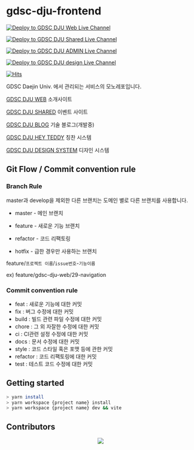 # gdsc-dju-frontend

[![Deploy to GDSC DJU Web Live Channel](https://github.com/GDSC-Daejin/gdsc-dju-websites/actions/workflows/gdsc-dju-web-deploy-live.yml/badge.svg)](https://github.com/GDSC-Daejin/gdsc-dju-websites/actions/workflows/gdsc-dju-web-deploy-live.yml)

[![Deploy to GDSC DJU Shared Live Channel](https://github.com/GDSC-Daejin/gdsc-dju-websites/actions/workflows/gdsc-dju-shared-deploy-live.yml/badge.svg)](https://github.com/GDSC-Daejin/gdsc-dju-websites/actions/workflows/gdsc-dju-shared-deploy-live.yml)

[![Deploy to GDSC DJU ADMIN Live Channel](https://github.com/GDSC-Daejin/gdsc-dju-websites/actions/workflows/gdsc-dju-admin-deploy-live.yml/badge.svg)](https://github.com/GDSC-Daejin/gdsc-dju-websites/actions/workflows/gdsc-dju-admin-deploy-live.yml)

[![Deploy to GDSC DJU design Live Channel](https://github.com/GDSC-Daejin/gdsc-dju-websites/actions/workflows/gdsc-dju-design-deploy-live.yml/badge.svg)](https://github.com/GDSC-Daejin/gdsc-dju-websites/actions/workflows/gdsc-dju-design-deploy-live.yml)

[![Hits](https://hits.seeyoufarm.com/api/count/incr/badge.svg?url=https%3A%2F%2Fgithub.com%2FGDSC-Daejin%2Fgdsc-dju-frontend&count_bg=%23EA4335&title_bg=%234285F4&icon=google.svg&icon_color=%23FFFFFF&title=hits&edge_flat=false)](https://hits.seeyoufarm.com)


GDSC Daejin Univ. 에서 관리되는 서비스의 모노레포입니다.

[GDSC DJU WEB](https://gdsc-dju.web.app/) 소개사이트

[GDSC DJU SHARED](https://gdsc-dju-share.web.app/) 이벤트 사이트

[GDSC DJU BLOG](https://gdsc-dju-blog.web.app/) 기술 블로그(개발중)

[GDSC DJU HEY TEDDY](https://hey-teddy.vercel.app/) 칭찬 시스템

[GDSC DJU DESIGN SYSTEM](https://gdsc-dju-design.web.app/?) 디자인 시스템

## Git Flow / Commit convention rule

### Branch Rule

master과 develop을 제외한 다른 브랜치는 도메인 별로 다른 브랜치를 사용합니다.

- master - 메인 브랜치

- feature - 새로운 기능 브랜치

- refactor - 코드 리팩토링

- hotfix - 급한 경우만 사용하는 브랜치

feature/`프로젝트 이름`/`issue번호`-`기능이름`
 
ex) feature/gdsc-dju-web/29-navigation

### Commit convention rule

- feat : 새로운 기능에 대한 커밋
- fix : 버그 수정에 대한 커밋
- build : 빌드 관련 파일 수정에 대한 커밋
- chore : 그 외 자잘한 수정에 대한 커밋
- ci : CI관련 설정 수정에 대한 커밋
- docs : 문서 수정에 대한 커밋
- style : 코드 스타일 혹은 포맷 등에 관한 커밋
- refactor : 코드 리팩토링에 대한 커밋
- test : 테스트 코드 수정에 대한 커밋

## Getting started

```bash
> yarn install
> yarn workspace {project name} install
> yarn workspace {project name} dev && vite
```

## Contributors

<a href="https://github.com/GDSC-Daejin/gdsc-dju-frontend/graphs/contributors" style="display: flex; align-items: center; justify-content: center">
  <img src="https://contrib.rocks/image?repo=GDSC-Daejin/gdsc-dju-frontend" />
</a>
